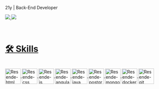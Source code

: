 
<a href="https://github.com/ResenDev"></a>

21y | Back-End Developer 
<div>
    <a href="https://.com/"><img src="https://img.shields.io/badge/my%20portfolio-120B08?style=for-the-badge&logo=About.me&logoColor=white">
    <a href="https://www.linkedin.com/in/rafael-resende-b5090320b/"><img src="https://img.shields.io/badge/linkedin-0A66C2?style=for-the-badge&logo=linkedin&logoColor=white">   
</div><br>
<div>
    <a href="https://github.com/ResenDev">
</div><br/>
        <h1>🛠️ Skills </h1>
<div style="display: inline_block"><br>
    <img align="center"alt="Resende-html" height="50" width="50" src="https://cdn.jsdelivr.net/gh/devicons/devicon/icons/html5/html5-original.svg" />   
    <img align="center" alt="Resende-css" height="50" width="50" src="https://cdn.jsdelivr.net/gh/devicons/devicon/icons/css3/css3-original.svg" />   
    <img  align="center" alt="Resende-js" height="50" width="50" src="https://cdn.jsdelivr.net/gh/devicons/devicon/icons/javascript/javascript-plain.svg" /> 
    <img align="center" alt="Resende-angularjs" height="50" width="50" src="https://cdn.jsdelivr.net/gh/devicons/devicon@latest/icons/angularjs/angularjs-original.svg" />
    <img align="center" alt="Resende-java" height="50" width="50" src="https://cdn.jsdelivr.net/gh/devicons/devicon@latest/icons/java/java-original-wordmark.svg"/>    
    <img align="center" alt="Resende-postgre" height="50" width="50" src="https://cdn.jsdelivr.net/gh/devicons/devicon@latest/icons/postgresql/postgresql-original-wordmark.svg" />  
    <img align="center"  alt="Resende-mongodb" height="50" width= "50" src=https://cdn.jsdelivr.net/gh/devicons/devicon@latest/icons/spring/spring-original-wordmark.svg /> 
    <img align="center" alt="Resende-docker" height="50" width="50"src="https://cdn.jsdelivr.net/gh/devicons/devicon@latest/icons/docker/docker-original-wordmark.svg" />
    <img align="center" alt="Resende-git" height="50" width="50"src="https://cdn.jsdelivr.net/gh/devicons/devicon@latest/icons/git/git-original-wordmark.svg" />
          
          
</div><br>
 
     

